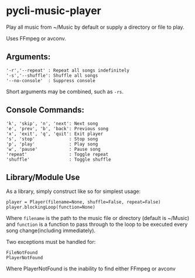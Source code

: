 # pycli-music-player

Play all music from ~/Music by default or supply a directory or file to play.

Uses FFmpeg or avconv.

## Arguments:

    '-r','--repeat' : Repeat all songs indefinitely
    '-s','--shuffle': Shuffle all songs
    '--no-console'  : Suppress console
    
Short arguments may be combined, such as `-rs`.

## Console Commands:

    'k', 'skip', 'n', 'next': Next song
    'e', 'prev', 'b', 'back': Previous song
    'x', 'exit', 'q', 'quit': Exit player
    's', 'stop'             : Stop song
    'p', 'play'             : Play song
    'w', 'pause'            : Pause song
    'repeat'                : Toggle repeat
    'shuffle'               : Toggle shuffle

## Library/Module Use

As a library, simply construct like so for simplest usage:

    player = Player(filename=None, shuffle=False, repeat=False)
    player.blockingLoop(function=None)

Where `filename` is the path to the music file or directory (default is ~/Music)
and `function` is a function to pass through to the loop to be executed every song change(including immediately).

Two exceptions must be handled for:

    FileNotFound
    PlayerNotFound

Where PlayerNotFound is the inability to find either FFmpeg or avconv